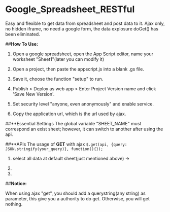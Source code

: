 # Google_Spreadsheet_RESTful
Easy and flexible to get data from spreadsheet and post data to it. Ajax only, no hidden iframe, no need a google form, the data explosure doGet() has been eliminated.

##**How To Use:**

1. Open a google spreadsheet, open the App Script editor, name your worksheet "Sheet1"(later you can modify it)

2. Open a project, then paste the appscript.js into a blank .gs file.

3. Save it, choose the function "setup" to run.

4. Publish > Deploy as web app > Enter Project Version name and click 'Save New Version'.

6. Set security level "anyone, even anonymously" and enable service.

7. Copy the application url, which is the url used by ajax.

##**Essential Settings
The global variable "SHEET_NAME" must correspond an exist sheet; however, it can switch to another after using
the api.

##**APIs
The usage of **GET** with ajax
`$.get(api, {query: JSON.stringify(your_query)}, function(){});`
1. select all data at default sheet(just mentioned above)
   → 

2.

3.



##**Notice:**

When using ajax "get", you should add a querystring(any string) as parameter, this give you a authority to do get.
Otherwise, you will get nothing.
